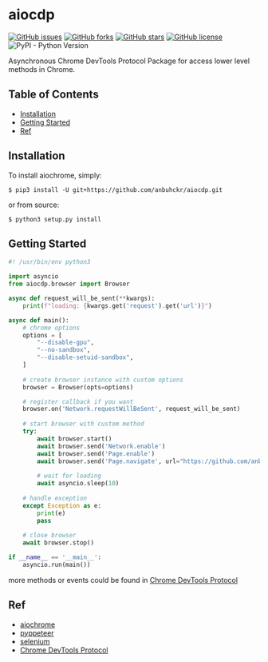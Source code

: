 # aiocdp

[![GitHub issues](https://img.shields.io/github/issues/anbuhckr/aiocdp)](https://github.com/anbuhckr/aiocdp/issues)
[![GitHub forks](https://img.shields.io/github/forks/anbuhckr/aiocdp)](https://github.com/anbuhckr/aiocdp/network)
[![GitHub stars](https://img.shields.io/github/stars/anbuhckr/aiocdp)](https://github.com/anbuhckr/aiocdp/stargazers)
[![GitHub license](https://img.shields.io/github/license/anbuhckr/aiocdp)](https://github.com/anbuhckr/aiocdp/blob/main/LICENSE)
![PyPI - Python Version](https://img.shields.io/badge/python-3.6%20%7C%203.7%20%7C%203.8%20%7C%203.9-blue)

Asynchronous Chrome DevTools Protocol Package for access lower level methods in Chrome.

## Table of Contents

* [Installation](#installation)
* [Getting Started](#getting-started)
* [Ref](#ref)


## Installation

To install aiochrome, simply:

```
$ pip3 install -U git+https://github.com/anbuhckr/aiocdp.git
```

or from source:

```
$ python3 setup.py install
```

## Getting Started

``` python
#! /usr/bin/env python3

import asyncio
from aiocdp.browser import Browser

async def request_will_be_sent(**kwargs):
    print(f"loading: {kwargs.get('request').get('url')}")

async def main():
    # chrome options
    options = [
        "--disable-gpu",
        "--no-sandbox",
        "--disable-setuid-sandbox",
    ]
    
    # create browser instance with custom options
    browser = Browser(opts=options)

    # register callback if you want
    browser.on('Network.requestWillBeSent', request_will_be_sent)
    
    # start browser with custom method
    try:
        await browser.start() 
        await browser.send('Network.enable')
        await browser.send('Page.enable')
        await browser.send('Page.navigate', url="https://github.com/anbuhckr/aiocdp")
        
        # wait for loading
        await asyncio.sleep(10)
        
    # handle exception
    except Exception as e:
        print(e)
        pass
        
    # close browser
    await browser.stop()

if __name__ == '__main__':
    asyncio.run(main())      
```

more methods or events could be found in
[Chrome DevTools Protocol](https://chromedevtools.github.io/devtools-protocol/)


## Ref

* [aiochrome](https://github.com/fate0/aiochrome/)
* [pyppeteer](https://github.com/pyppeteer/pyppeteer/)
* [selenium](https://github.com/SeleniumHQ/selenium/tree/trunk/py/)
* [Chrome DevTools Protocol](https://chromedevtools.github.io/devtools-protocol/)
